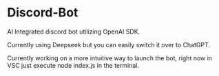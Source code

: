 # Discord-Bot
AI Integrated discord bot utilizing OpenAI SDK.

Currently using Deepseek but you can easily switch it over to ChatGPT.

Currently working on a more intuitive way to launch the bot, right now in VSC just execute node index.js in the terminal.
